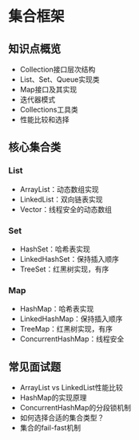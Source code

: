 # 集合框架

## 知识点概览
- Collection接口层次结构
- List、Set、Queue实现类
- Map接口及其实现
- 迭代器模式
- Collections工具类
- 性能比较和选择

## 核心集合类
### List
- ArrayList：动态数组实现
- LinkedList：双向链表实现
- Vector：线程安全的动态数组

### Set
- HashSet：哈希表实现
- LinkedHashSet：保持插入顺序
- TreeSet：红黑树实现，有序

### Map
- HashMap：哈希表实现
- LinkedHashMap：保持插入顺序
- TreeMap：红黑树实现，有序
- ConcurrentHashMap：线程安全

## 常见面试题
- ArrayList vs LinkedList性能比较
- HashMap的实现原理
- ConcurrentHashMap的分段锁机制
- 如何选择合适的集合类型？
- 集合的fail-fast机制